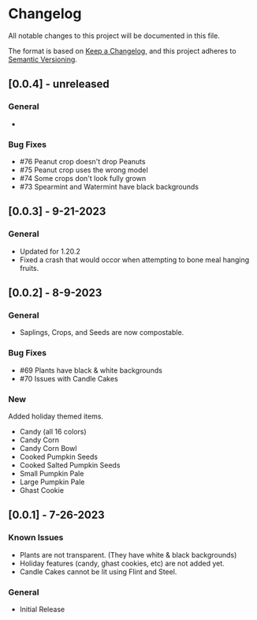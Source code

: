 # Changelog

All notable changes to this project will be documented in this file.

The format is based on [Keep a Changelog](https://keepachangelog.com/en/1.0.0/), and this project adheres to [Semantic Versioning](https://semver.org/spec/v2.0.0.html).

## [0.0.4] - unreleased
### General
- 

### Bug Fixes
- #76 Peanut crop doesn't drop Peanuts
- #75 Peanut crop uses the wrong model
- #74 Some crops don't look fully grown
- #73 Spearmint and Watermint have black backgrounds

## [0.0.3] - 9-21-2023
### General
- Updated for 1.20.2
- Fixed a crash that would occor when attempting to bone meal hanging fruits.

## [0.0.2] - 8-9-2023
### General
- Saplings, Crops, and Seeds are now compostable.

### Bug Fixes
- #69 Plants have black & white backgrounds
- #70 Issues with Candle Cakes

### New
Added holiday themed items.
- Candy (all 16 colors)
- Candy Corn
- Candy Corn Bowl
- Cooked Pumpkin Seeds
- Cooked Salted Pumpkin Seeds
- Small Pumpkin Pale
- Large Pumpkin Pale
- Ghast Cookie

## [0.0.1] - 7-26-2023
### Known Issues
- Plants are not transparent. (They have white & black backgrounds)
- Holiday features (candy, ghast cookies, etc) are not added yet.
- Candle Cakes cannot be lit using Flint and Steel.

### General
- Initial Release
